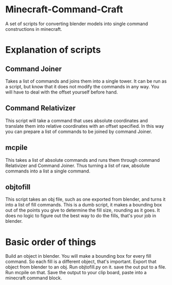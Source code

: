# Minecraft-Command-Craft
A set of scripts for converting blender models into single command constructions in minecraft.

# Explanation of scripts

## Command Joiner
Takes a list of commands and joins them into a single tower. It can be run as a script, but know that it does not modify the commands in any way. You will have to deal with the offset yourself before hand.

## Command Relativizer
This script will take a command that uses absolute coordinates and translate them into relative coordinates with an offset specified. In this way you can prepare a list of commands to be joined by command Joiner.

## mcpile
This takes a list of absolute commands and runs them through command Relativizer and Command Joiner. Thus turning a list of raw, absolute commands into a list a single command.

## objtofill
This script takes an obj file, such as one exported from blender, and turns it into a list of fill commands. This is a dumb script, it makes a bounding box out of the points you give to determine the fill size, rounding as it goes. It does no logic to figure out the best way to do the fills, that's your job in blender. 

# Basic order of things
Build an object in blender. You will make a bounding box for every fill command. So each fill is a different object, that's important. Export that object from blender to an obj. Run objtofill.py on it. save the out put to a file. Run mcpile on that. Save the output to your clip board, paste into a minecraft command block.
